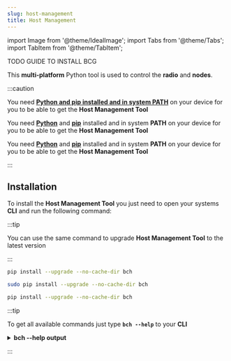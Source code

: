 ```yaml
---
slug: host-management
title: Host Management
---
```

import Image from '@theme/IdealImage';
import Tabs from '@theme/Tabs';
import TabItem from '@theme/TabItem';

TODO GUIDE TO INSTALL BCG

This **multi-platform** Python tool is used to control the **radio** and **nodes**.

:::caution

<Tabs groupId="operating-system">
<TabItem value="windows" label="Windows" default>

You need [**Python and pip installed and in system PATH**](https://www.tutorialspoint.com/how-to-install-python-in-windows) on your device for you to be able to get the **Host Management Tool**

</TabItem>
<TabItem value="linux" label="Linux">

You need [**Python**](https://www.python.org/downloads/) and [**pip**](https://www.geeksforgeeks.org/how-to-install-pip-in-linux/) installed and in system **PATH** on your device for you to be able to get the **Host Management Tool**

</TabItem>
<TabItem value="macOS" label="macOS">

You need [**Python**](https://www.python.org/downloads/) and [**pip**](https://www.geeksforgeeks.org/how-to-install-pip-in-macos/) installed and in system **PATH** on your device for you to be able to get the **Host Management Tool**

</TabItem>
</Tabs>

:::

## Installation

To install the **Host Management Tool** you just need to open your systems **CLI** and run the following command:

:::tip

You can use the same command to upgrade **Host Management Tool** to the latest version

:::

<Tabs groupId="operating-system">
<TabItem value="windows" label="Windows" default>

```bash
pip install --upgrade --no-cache-dir bch
```

</TabItem>
<TabItem value="linux" label="Linux">

```bash
sudo pip install --upgrade --no-cache-dir bch
```

</TabItem>
<TabItem value="macOS" label="macOS">

```bash
pip install --upgrade --no-cache-dir bch
```

</TabItem>
</Tabs>

:::tip

To get all available commands just type **`bch --help`** to your **CLI**

<details><summary><b>bch --help output</b></summary>
<p>

  ``` showLineNumbers
  Usage: bch [OPTIONS] COMMAND [ARGS]...

  Options:
  --gateway TEXT                 Gateway name [default: usb-dongle].
  -H, --mqtt-host TEXT           MQTT host to connect to [default: 127.0.0.1].
  -P, --mqtt-port INTEGER RANGE  MQTT port to connect to [default: 1883].
  --mqtt-username TEXT           MQTT username.
  --mqtt-password TEXT           MQTT password.
  --mqtt-cafile PATH             MQTT cafile.
  --mqtt-certfile PATH           MQTT certfile.
  --mqtt-keyfile PATH            MQTT keyfile.
  -v, --verbosity LVL            Either CRITICAL, ERROR, WARNING, INFO or
                                  DEBUG

  --version                      Show the version and exit.
  -h, --help                     Show this message and exit.

  Commands:
  gw       Gateway
  node
  pairing
  pub
  sub      Subscribe topic.
  ```

</p>
</details>

:::

